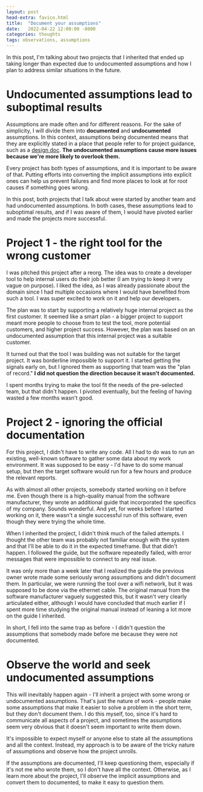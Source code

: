```yaml
---
layout: post
head-extra: favico.html
title:  "Document your assumptions"
date:   2022-04-22 12:00:00 -0800
categories: thoughts
tags: observations, assumptions
---
```



In this post, I'm talking about two projects that I inherited that ended up taking longer than expected
due to undocumented assumptions and how I plan to address similar situations in the future.

# Undocumented assumptions lead to suboptimal results

Assumptions are made often and for different reasons. For the sake of simplicity, I will divide them into **documented** and **undocumented** assumptions.
In this context, assumptions being documented means that they are explicitly stated in a place that people refer to for project guidance, such as a [design doc](https://www.joelonsoftware.com/2000/10/02/painless-functional-specifications-part-1-why-bother/).
**The undocumented assumptions cause more issues because we're more likely to overlook them.**

Every project has both types of assumptions, and it is important to be aware of that.
Putting efforts into converting the implicit assumptions into explicit ones can help us prevent
failures and find more places to look at for root causes if something goes wrong.

In this post, both projects that I talk about were started by another team and had undocumented assumptions.
In both cases, these assumptions lead to suboptimal results, and if I was aware of
them, I would have pivoted earlier and made the projects more successful.


# Project 1 - the right tool for the wrong customer

I was pitched this project after a reorg.
The idea was to create a developer tool to help internal users do their job better (I am trying to keep it very vague on purpose).
I liked the idea, as I was already passionate about the domain since I had multiple occasions where I would have benefited from such a tool.
I was super excited to work on it and help our developers.

The plan was to start by supporting a relatively huge internal project as the first customer.
It seemed like a smart plan - a bigger project to support meant
more people to choose from to test the tool, more potential customers, and higher project success.
However, the plan was based on an undocumented assumption that this internal project was a suitable customer.


It turned out that the tool I was building was not suitable for the target project. It was borderline impossible to support it.
I started getting the signals early on, but I ignored them as supporting that team was the "plan of record."
**I did not question the direction because it wasn't documented.**

I spent months trying to make the tool fit the needs of the pre-selected team, but that didn't happen.
I pivoted eventually, but the feeling of having wasted a few months wasn't good.

# Project 2 - ignoring the official documentation

For this project, I didn't have to write any code.
All I had to do was to run an existing, well-known software to gather some data about my work environment.
It was supposed to be easy - I'd have to do some manual setup, but then the target software would run for a few hours and produce the relevant reports.

As with almost all other projects, somebody started working on it before me. Even though there is a high-quality manual from the software manufacturer,
they wrote an additional guide that incorporated the specifics of my company. Sounds wonderful.
And yet, for weeks before I started working on it, there wasn't a single successful run of this software, even though they were trying the whole time.

When I inherited the project, I didn't think much of the failed attempts. I thought the other team was probably not familiar enough with the system
and that I'll be able to do it in the expected timeframe. But that didn't happen. I followed the guide,
but the software repeatedly failed, with error messages that were impossible to connect to any real issue.

It was only more than a week later that I realized the guide the previous owner wrote made some seriously wrong assumptions and didn't document them.
In particular, we were running the tool over a wifi network, but it was supposed to be done via the ethernet cable.
The original manual from the software manufacturer vaguely suggested this, but it wasn't very clearly articulated either,
although I would have concluded that much earlier if I spent more time studying the original
manual instead of leaning a lot more on the guide I inherited.

In short, I fell into the same trap as before - I didn't question the assumptions that somebody made before me because they were not documented.

# Observe the world and seek undocumented assumptions

This will inevitably happen again - I'll inherit a project with some wrong or undocumented assumptions. That's just the nature of work - people
make some assumptions that make it easier to solve a problem in the short term, but they don't document them.
I do this myself, too, since it's hard to communicate all aspects of a project,
and sometimes the assumptions seem very obvious that it doesn't seem important to write them down.

It's impossible to expect myself or anyone else to state all the assumptions and all the context.
Instead, my approach is to be aware of the tricky nature of assumptions and observe how the project unrolls.

If the assumptions are documented, I'll keep questioning them, especially if it's not me who wrote them, so I don't have all the context.
Otherwise, as I learn more about the project, I'll observe the implicit assumptions
and convert them to documented, to make it easy to question them.
